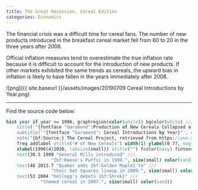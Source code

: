 ```yaml
---
title: The Great Recession, Cereal Edition
categories: Economics
---
```


The financial crisis was a difficult time for cereal fans. The number of new products introduced in the breakfast cereal market fell from 60 to 20 in the three years after 2008.

Official inflation measures tend to overestimate the true inflation rate because it is difficult to account for the introduction of new products. If other markets exhibited the same trends as cereals, the upward bias in inflation is likely to have fallen in the years immediately after 2008.


![png]({{ site.baseurl }}/assets/images/20190709 Cereal Introductions by Year.png)

---

Find the source code below:

```stata
hist year if year >= 1996, graphregion(color(white)) bgcolor(white) ///
	title(`"{fontface "Garamond":Production of New Cereals Collapsed after 2008}"', color(black) ring(0) position(11)) ///
	subtitle(`"{fontface "Garamond": Cereal Introductions by Year}"', color(gs6) ring(0) pos(11) margin(0 0 0 6)) ///
	note("{bf:Source:} The Cereal Project, retrieved from https://www.mrbreakfast.com on 7/9/2019.", color(gs7)) ///
	freq addlabel ytitle("# of New Cereals") width(1) ylabel(0 77, nogrid) yscale(off) ///
	xlabel(1996(4)2020, labsize(small)) xtitle("") fcolor(navy) fintensity(inten80) lcolor(black) ///
	text(30.5 1999 "General Mills introduced" ///
				 "{bf:Reese's Puffs} in 1999.", size(small) color(sand)) ///
	text(48 2013.7 "Quaker adds {bf:Golden Maple} to" ///
				 "their Oat Squares lineup in 2009.", size(small) color(sand)) ///
	text(53 2004 "Kellogg's debuts {bf:Shrek}" ///
			 "themed cereal in 2007.", size(small) color(sand))
```
